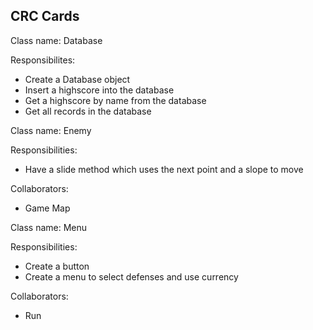 ## CRC Cards
Class name: Database

Responsibilites:
- Create a Database object
- Insert a highscore into the database
- Get a highscore by name from the database
- Get all records in the database

Class name: Enemy

Responsibilities:
- Have a slide method which uses the next point and a slope to move

Collaborators:
- Game Map

Class name: Menu

Responsibilities:
- Create a button
- Create a menu to select defenses and use currency

Collaborators:
- Run
